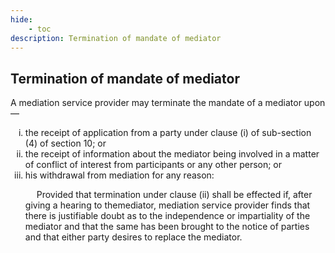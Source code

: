 ```yaml
---
hide:
    - toc
description: Termination of mandate of mediator
---
```


<style>
    ol.outer-list{
        list-style-type: lower-roman;
    }
</style>

## Termination of mandate of mediator

A mediation service provider may terminate the mandate of a mediator upon—
<ol class="outer-list">
    <li> the receipt of application from a party under clause (i) of sub-section (4) of section 10; or</li>
    <li> the receipt of information about the mediator being involved in a matter of conflict of interest from participants or any other person; or</li>
    <li> his withdrawal from mediation for any reason: </p>&emsp; Provided that termination under clause (ii) shall be effected if, after giving a hearing to themediator, mediation service provider finds that there is justifiable doubt as to the independence or impartiality of the mediator and that the same has been brought to the notice of parties and that either party desires to replace the mediator.</li>
</ol>
